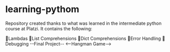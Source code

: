 # learning-pythom
Repository created thanks to what was learned in the intermediate python course at Platzi. It contains the following:

🐍Lambdas
🐍List Comprehensions
🐍Dict Comprehensions
🐍Error Handling 
🐍Debugging
--Final Project--
<--Hangman Game-->
